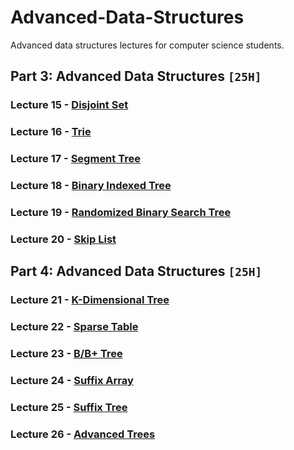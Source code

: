 # Advanced-Data-Structures
Advanced data structures lectures for computer science students.

## Part 3: Advanced Data Structures `[25H]`

### Lecture 15 - [Disjoint Set]()
### Lecture 16 - [Trie]()
### Lecture 17 - [Segment Tree]()
### Lecture 18 - [Binary Indexed Tree]()
### Lecture 19 - [Randomized Binary Search Tree]()
### Lecture 20 - [Skip List]()

## Part 4: Advanced Data Structures `[25H]`

### Lecture 21 - [K-Dimensional Tree]()
### Lecture 22 - [Sparse Table]()
### Lecture 23 - [B/B+ Tree]()
### Lecture 24 - [Suffix Array]()
### Lecture 25 - [Suffix Tree]()
### Lecture 26 - [Advanced Trees]()
